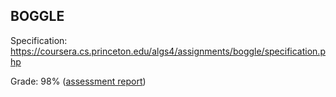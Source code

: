 ## BOGGLE

Specification: https://coursera.cs.princeton.edu/algs4/assignments/boggle/specification.php

Grade: 98% ([assessment report](../submissions/part2/module9/README.md))

